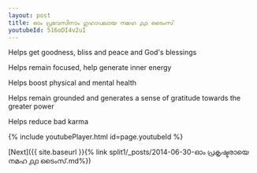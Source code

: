 ```yaml
---
layout: post
title: ഓം പ്രവേസിനാം ഗുഹാപലായ നമഹ ൧൧ ടൈംസ്
youtubeId: 516oDI4v2uI
---
```

 
 
Helps get goodness, bliss and peace and God's blessings
 
Helps remain focused, help generate inner energy 
 
Helps boost physical and mental health 
 
Helps remain grounded and generates a sense of gratitude towards the greater power 
 
Helps reduce bad karma
 
 
 
 


{% include youtubePlayer.html id=page.youtubeId %}
 
[Next]({{ site.baseurl }}{% link  split1/_posts/2014-06-30-ഓം പ്രകൃഷ്ടരായെ നമഹ ൧൧ ടൈംസ്.md%})
 
